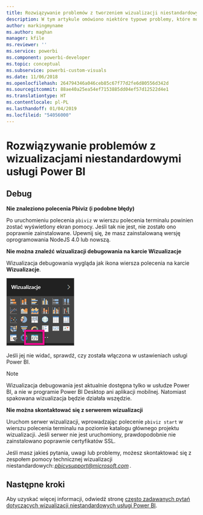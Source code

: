 ```yaml
---
title: Rozwiązywanie problemów z tworzeniem wizualizacji niestandardowych usługi Power BI
description: W tym artykule omówiono niektóre typowe problemy, które można napotkać podczas projektowania lub tworzenia wizualizacji niestandardowej usługi Power BI.
author: markingmyname
ms.author: maghan
manager: kfile
ms.reviewer: ''
ms.service: powerbi
ms.component: powerbi-developer
ms.topic: conceptual
ms.subservice: powerbi-custom-visuals
ms.date: 11/06/2018
ms.openlocfilehash: 264794346a046ceb85c67f77d2fe6d80556d342d
ms.sourcegitcommit: 88ae40a25ea54ef7153885dd04ef57d12522d4e1
ms.translationtype: HT
ms.contentlocale: pl-PL
ms.lasthandoff: 01/04/2019
ms.locfileid: "54056000"
---
```

# <a name="troubleshoot-power-bi-custom-visuals"></a>Rozwiązywanie problemów z wizualizacjami niestandardowymi usługi Power BI

## <a name="debug"></a>Debug

**Nie znaleziono polecenia Pbiviz (i podobne błędy)**

Po uruchomieniu polecenia `pbiviz` w wierszu polecenia terminalu powinien zostać wyświetlony ekran pomocy. Jeśli tak nie jest, nie zostało ono poprawnie zainstalowane. Upewnij się, że masz zainstalowaną wersję oprogramowania NodeJS 4.0 lub nowszą.

**Nie można znaleźć wizualizacji debugowania na karcie Wizualizacje**

Wizualizacja debugowania wygląda jak ikona wiersza polecenia na karcie **Wizualizacje**.

![Wybór wizualizacji](media/power-bi-custom-visuals-troubleshoot/powerbi-developer-visual-selection.png)

Jeśli jej nie widać, sprawdź, czy została włączona w ustawieniach usługi Power BI.

> [!NOTE]
> Wizualizacja debugowania jest aktualnie dostępna tylko w usłudze Power BI, a nie w programie Power BI Desktop ani aplikacji mobilnej. Natomiast spakowana wizualizacja będzie działała wszędzie.

**Nie można skontaktować się z serwerem wizualizacji**

Uruchom serwer wizualizacji, wprowadzając polecenie `pbiviz start` w wierszu polecenia terminalu na poziomie katalogu głównego projektu wizualizacji. Jeśli serwer nie jest uruchomiony, prawdopodobnie nie zainstalowano poprawnie certyfikatów SSL.

Jeśli masz jakieś pytania, uwagi lub problemy, możesz skontaktować się z zespołem pomocy technicznej wizualizacji niestandardowych: *pbicvsupport@microsoft.com* .

## <a name="next-steps"></a>Następne kroki

Aby uzyskać więcej informacji, odwiedź stronę [często zadawanych pytań dotyczących wizualizacji niestandardowych usługi Power BI](power-bi-custom-visuals-faq.md#organizational-custom-visuals).
